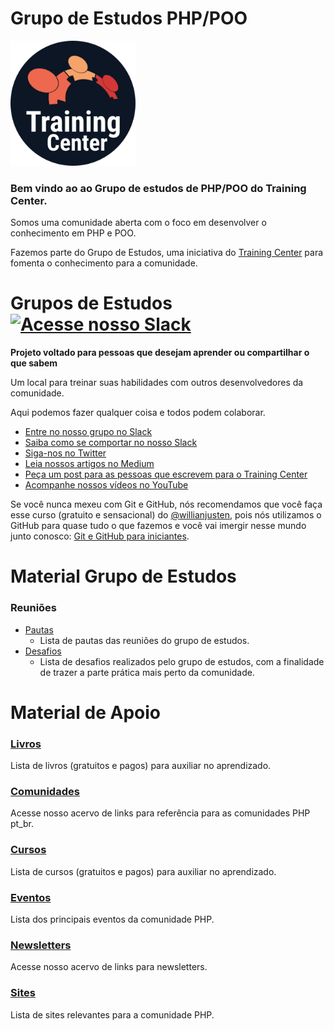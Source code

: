 # Grupo de Estudos PHP/POO

<img src="/img/logo-training-center-circle.png" alt="Training Center" width="200px">

### Bem vindo ao ao Grupo de estudos de PHP/POO do Training Center.

Somos uma comunidade aberta com o foco em desenvolver o conhecimento em PHP e POO.

Fazemos parte do Grupo de Estudos, uma iniciativa do <a href="https://github.com/training-center">Training Center</a> para fomenta o conhecimento para a comunidade.

# Grupos de Estudos <a href="https://ctgroups.herokuapp.com/" title="Acesse nosso Slack" target="_blank"><img src="/images/Slack.png" alt="Acesse nosso Slack" width="25px"></a>

**Projeto voltado para pessoas que desejam aprender ou compartilhar o que sabem**

Um local para treinar suas habilidades com outros desenvolvedores da comunidade.

Aqui podemos fazer qualquer coisa e todos podem colaborar.

<ul>
<li><a href="https://ctgroups.herokuapp.com/" target="_blank" title="Entre no nosso grupo no Slack">Entre no nosso grupo no Slack</a></li>
<li><a href="https://medium.com/trainingcenter/como-se-comportar-no-slack-do-training-center-a3715fb7c00f" target="_blank" title="Saiba como se comportar no nosso Slack">Saiba como se comportar no nosso Slack</a></li>
<li><a href="https://twitter.com/trainingcentr" target="_blank" title="Siga-nos no Twitter">Siga-nos no Twitter</a></li>
<li><a href="https://medium.com/trainingcenter" target="_blank" title="Leia nossos artigos no Medium">Leia nossos artigos no Medium</a></li>
<li><a href="https://bitly.com/quero-post-no-training-center" target="_blank" title="Peça um post para as pessoas que escrevem para o Training Center">Peça um post para as pessoas que escrevem para o Training Center</a></li>
<li><a href="https://www.youtube.com/c/TrainingCenterChannel" target="_blank" title="Acompanhe nossos vídeos no YouTube">Acompanhe nossos vídeos no YouTube</a></li>
</ul>

Se você nunca mexeu com Git e GitHub, nós recomendamos que você faça esse curso (gratuito e sensacional) do [@willianjusten](https://github.com/willianjusten), pois nós utilizamos o GitHub para quase tudo o que fazemos e você vai imergir nesse mundo junto conosco: [Git e GitHub para iniciantes](https://www.udemy.com/git-e-github-para-iniciantes/).

# Material Grupo de Estudos

### Reuniões

- <a href="/material_grupo_estudo/reunioes/pautas">Pautas</a>
    - Lista de pautas das reuniões do grupo de estudos.
- <a href="/material_grupo_estudo/reunioes/desafios">Desafios</a>
    - Lista de desafios realizados pelo grupo de estudos, com a finalidade de trazer a parte prática mais perto da comunidade.

# Material de Apoio

### <a href="/material_de_apoio/livros">Livros</a>

Lista de livros (gratuitos e pagos) para auxiliar no aprendizado.

### <a href="/material_de_apoio/comunidades">Comunidades</a>

Acesse nosso acervo de links para referência para as comunidades PHP pt_br.

### <a href="/material_de_apoio/cursos">Cursos</a>

Lista de cursos (gratuitos e pagos) para auxiliar no aprendizado.

### <a href="/material_de_apoio/eventos">Eventos</a>

Lista dos principais eventos da comunidade PHP.

### <a href="/material_de_apoio/newsletters">Newsletters</a>

Acesse nosso acervo de links para newsletters.
### <a href="/material_de_apoio/livros">Sites</a>

Lista de sites relevantes para a comunidade PHP.